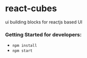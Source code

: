 # react-cubes
ui building blocks for reactjs based UI

### Getting Started for developers:

- `npm install`
- `npm start`
